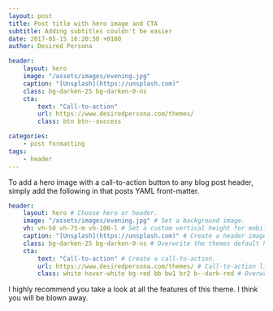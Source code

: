 ```yaml
---
layout: post
title: Post title with hero image and CTA
subtitle: Adding subtitles couldn't be easier
date: 2017-05-15 16:20:50 +0100
author: Desired Persona

header:
    layout: hero
    image: "/assets/images/evening.jpg"
    caption: "[Unsplash](https://unsplash.com)"
    class: bg-darken-25 bg-darken-0-ns
    cta:
        text: "Call-to-action"
        url: https://www.desiredpersona.com/themes/
        class: btn btn--success

categories:
    - post formatting
tags:
    - header
---
```


To add a hero image with a call-to-action button to any blog post header, simply add the following in that posts YAML front-matter.

```yaml
header:
    layout: hero # Choose hero or header.
    image: "/assets/images/evening.jpg" # Set a background image.
    vh: vh-50 vh-75-m vh-100-l # Set a custom vertical height for mobile/tablet/desktop.
    caption: "[Unsplash](https://unsplash.com)" # Create a header image caption. Support for markdown links.
    class: bg-darken-25 bg-darken-0-ns # Overwrite the themes default header classes on any page. Easily set background overlays for mobile, tablet and desktop.
    cta: 
        text: "Call-to-action" # Create a call-to-action.
        url: https://www.desiredpersona.com/themes/ # Call-to-action link. URL's starting with 'http' will open in a new tab automatically.
        class: white hover-white bg-red bb bw1 br2 b--dark-red # Overwrite the themes default CTA button classes on any page. Control the text color, button color, button shape and button border color.
```

I highly recommend you take a look at all the features of this theme. I think you will be blown away.
